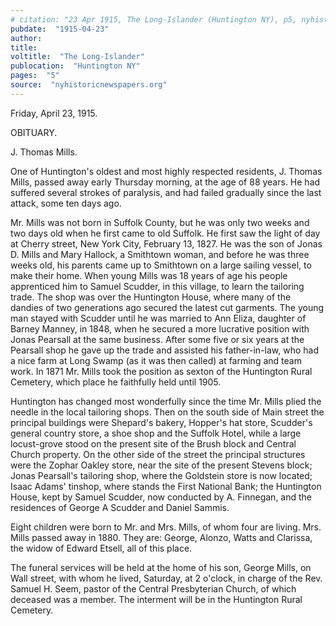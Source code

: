 ```yaml
---
# citation: "23 Apr 1915, The Long-Islander (Huntington NY), p5, nyhistoricnewspapers.org"
pubdate:  "1915-04-23"
author: 
title: 
voltitle:  "The Long-Islander"
publocation:  "Huntington NY"
pages:  "5"
source:  "nyhistoricnewspapers.org"
---
```


Friday, April 23, 1915.

OBITUARY.

J. Thomas Mills.

One of Huntington's oldest and most highly respected residents, J. Thomas Mills, passed away early Thursday morning, at the age of 88 years. He had suffered several strokes of paralysis, and had failed gradually since the last attack, some ten days ago.

Mr. Mills was not born in Suffolk County, but he was only two weeks and two days old when he first came to old Suffolk. He first saw the light of day at Cherry street, New York City, February 13, 1827. He was the son of Jonas D. Mills and Mary Hallock, a Smithtown woman, and before he was three weeks old, his parents came up to Smithtown on a large sailing vessel, to make their home. When young Mills was 18 years of age his people apprenticed him to Samuel Scudder, in this village, to learn the tailoring trade. The shop was over the Huntington House, where many of the dandies of two generations ago secured the latest cut garments. The young man stayed with Scudder until he was married to Ann Eliza, daughter of Barney Manney, in 1848, when he secured a more lucrative position with Jonas Pearsall at the same business. After some five or six years at the Pearsall shop he gave up the trade and assisted his father-in-law, who had a nice farm at Long Swamp (as it was then called) at farming and team work. In 1871 Mr. Mills took the position as sexton of the Huntington Rural Cemetery, which place he faithfully held until 1905.

Huntington has changed most wonderfully since the time Mr. Mills plied the needle in the local tailoring shops. Then on the south side of Main street the principal buildings were Shepard's bakery, Hopper's hat store, Scudder's general country store, a shoe shop and the Suffolk Hotel, while a large locust-grove stood on the present site of the Brush block and Central Church property. On the other side of the street the principal structures were the Zophar Oakley store, near the site of the present Stevens block; Jonas Pearsall's tailoring shop, where the Goldstein store is now located; Isaac Adams' tinshop, where stands the First National Bank; the Huntington House, kept by Samuel Scudder, now conducted by A. Finnegan, and the residences of George A Scudder and Daniel Sammis. 

Eight children were born to Mr. and Mrs. Mills, of whom four are living. Mrs. Mills passed away in 1880. They are: George, Alonzo, Watts and Clarissa, the widow of Edward Etsell, all of this place.

The funeral services will be held at the home of his son, George Mills, on Wall street, with whom he lived, Saturday, at 2 o'clock, in charge of the Rev. Samuel H. Seem, pastor of the Central Presbyterian Church, of which deceased was a member. The interment will be in the Huntington Rural Cemetery.

